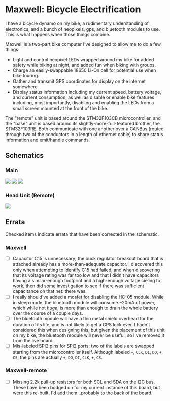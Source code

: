 # Maxwell: Bicycle Electrification

I have a bicycle dynamo on my bike, a rudimentary understanding of electronics, and a bunch of neopixels, gps, and bluetooth modules to use.  This is what happens when those things combine.

Maxwell is a two-part bike computer I've designed to allow me to do a few things:

* Light and control neopixel LEDs wrapped around my bike for added safety while biking at night, and added fun when biking with groups.
* Charge an easily-swappable 18650 Li-On cell for potential use when bike touring.
* Gather and transmit GPS coordinates for display on the internet somewhere.
* Display status information including my current speed, battery voltage, and current consumption, as well as disable or enable bike features including, most importantly, disabling and enabling the LEDs from a small screen mounted at the front of the bike.

The "remote" unit is based around the STM32F103CB microcontroller, and the "base" unit is based around its slightly-more-full-featured brother, the STM32F103RE.  Both communicate with one another over a CANBus (routed through two of the conductors in a length of ethernet cable) to share status information and emit/handle commands.

## Schematics

### Main

![](https://s3-us-west-2.amazonaws.com/coddingtonbear-public/github/maxwell/maxwell.svg?v=2)
![](https://s3-us-west-2.amazonaws.com/coddingtonbear-public/github/maxwell/microcontroller-Microcontroller.svg?v=2)
![](https://s3-us-west-2.amazonaws.com/coddingtonbear-public/github/maxwell/power-Power.svg?v=2)

### Head Unit (Remote)

![](https://s3-us-west-2.amazonaws.com/coddingtonbear-public/github/maxwell/maxwell-remote.svg)

## Errata

Checked items indicate errata that have been corrected in the schematic.

### Maxwell

* [ ] Capacitor C15 is unnecessary; the buck regulator breakout board that is attached already has a more-than-adequate capacitor.  I discovered this only when attempting to identify C15 had failed, and when discovering that its voltage rating was far too low and that I didn't have capacitors having a similar-enough footprint and a high-enough voltage cieling to work, then did some investigation to see if there was sufficient capacitance on that net: there was.
* [ ] I really should've added a mosfet for disabling the HC-05 module.  While in sleep mode, the bluetooth module will consume ~20mA of power, which while not _huge_, is more than enough to drain the whole battery over the course of a couple days.
* [ ] The bluetooth module will have a thin metal shield overhead for the duration of its life, and is not likely to get a GPS lock ever.  I hadn't considered this when designing this, but given the placement of this unit on my bike, the bluetooth module will never be useful, so I've removed it from the live board.
* [ ] Mis-labeled SPI2 pins for SPI2 ports; two of the labels are swapped starting from the microcontroller itself.  Although labeled `+`, `CLK`, `DI`, `DO`, `+`, `CS`, the pins are actually `+`, `DO`, `DI`, `CLK`, `+`, `CS`.

### Maxwell-remote

* [ ] Missing 2.2k pull-up resistors for both SCL and SDA on the I2C bus.  These have been bodged on for my current instance of this board, but were this re-built, I'd add them...probably to the back of the board.
